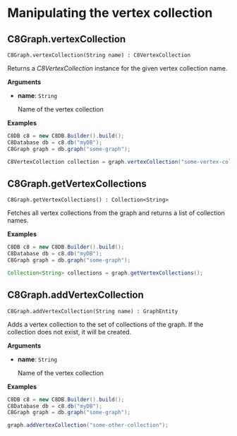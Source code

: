 # Manipulating the vertex collection

## C8Graph.vertexCollection

`C8Graph.vertexCollection(String name) : C8VertexCollection`

Returns a _C8VertexCollection_ instance for the given vertex collection name.

**Arguments**

- **name**: `String`

  Name of the vertex collection

**Examples**

```Java
C8DB c8 = new C8DB.Builder().build();
C8Database db = c8.db("myDB");
C8Graph graph = db.graph("some-graph");

C8VertexCollection collection = graph.vertexCollection("some-vertex-collection");
```

## C8Graph.getVertexCollections

`C8Graph.getVertexCollections() : Collection<String>`

Fetches all vertex collections from the graph and returns a list of collection names.

**Examples**

```Java
C8DB c8 = new C8DB.Builder().build();
C8Database db = c8.db("myDB");
C8Graph graph = db.graph("some-graph");

Collection<String> collections = graph.getVertexCollections();
```

## C8Graph.addVertexCollection

`C8Graph.addVertexCollection(String name) : GraphEntity`

Adds a vertex collection to the set of collections of the graph.
If the collection does not exist, it will be created.

**Arguments**

- **name**: `String`

  Name of the vertex collection

**Examples**

```Java
C8DB c8 = new C8DB.Builder().build();
C8Database db = c8.db("myDB");
C8Graph graph = db.graph("some-graph");

graph.addVertexCollection("some-other-collection");
```

